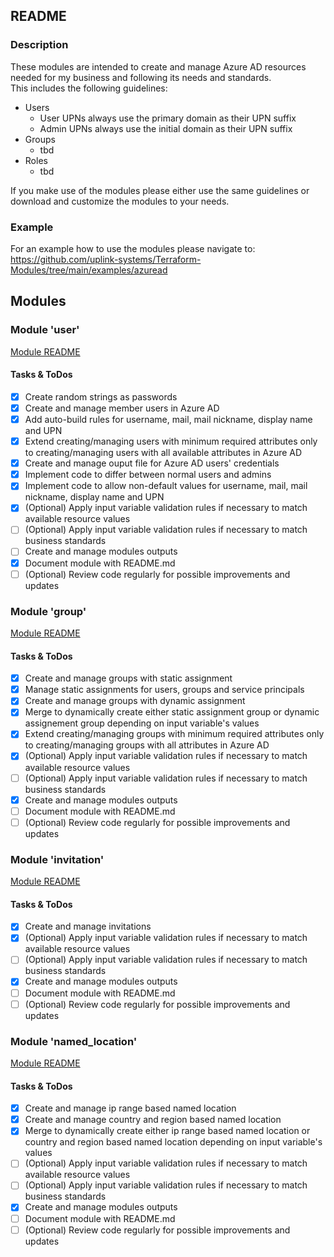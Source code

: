 ## README

### Description

These modules are intended to create and manage Azure AD resources needed for my business and following its needs and standards.  
This includes the following guidelines:  
* Users
  * User UPNs always use the primary domain as their UPN suffix
  * Admin UPNs always use the initial domain as their UPN suffix
* Groups
  * tbd
* Roles
  * tbd
  
If you make use of the modules please either use the same guidelines or download and customize the modules to your needs.  

### Example

For an example how to use the modules please navigate to:  
https://github.com/uplink-systems/Terraform-Modules/tree/main/examples/azuread  

## Modules

### Module 'user'

[Module README](user/README.md)  

#### Tasks & ToDos

- [x] Create random strings as passwords
- [x] Create and manage member users in Azure AD
- [x] Add auto-build rules for username, mail, mail nickname, display name and UPN
- [x] Extend creating/managing users with minimum required attributes only to creating/managing users with all available attributes in Azure AD
- [x] Create and manage ouput file for Azure AD users' credentials
- [x] Implement code to differ between normal users and admins
- [x] Implement code to allow non-default values for username, mail, mail nickname, display name and UPN
- [x] \(Optional) Apply input variable validation rules if necessary to match available resource values
- [ ] \(Optional) Apply input variable validation rules if necessary to match business standards
- [ ] Create and manage modules outputs
- [x] Document module with README.md
- [ ] \(Optional) Review code regularly for possible improvements and updates

### Module 'group'

[Module README](group/README.md)  

#### Tasks & ToDos

- [x] Create and manage groups with static assignment
- [x] Manage static assignments for users, groups and service principals
- [x] Create and manage groups with dynamic assignment
- [x] Merge to dynamically create either static assignment group or dynamic assignement group depending on input variable's values
- [x] Extend creating/managing groups with minimum required attributes only to creating/managing groups with all attributes in Azure AD
- [x] \(Optional) Apply input variable validation rules if necessary to match available resource values
- [ ] \(Optional) Apply input variable validation rules if necessary to match business standards
- [x] Create and manage modules outputs
- [ ] Document module with README.md
- [ ] \(Optional) Review code regularly for possible improvements and updates

### Module 'invitation'

[Module README](invitation/README.md)  

#### Tasks & ToDos

- [x] Create and manage invitations
- [x] \(Optional) Apply input variable validation rules if necessary to match available resource values
- [ ] \(Optional) Apply input variable validation rules if necessary to match business standards
- [x] Create and manage modules outputs
- [ ] Document module with README.md
- [ ] \(Optional) Review code regularly for possible improvements and updates

### Module 'named_location'

[Module README](named_location/README.md)  

#### Tasks & ToDos

- [x] Create and manage ip range based named location
- [x] Create and manage country and region based named location
- [x] Merge to dynamically create either ip range based named location or country and region based named location depending on input variable's values
- [ ] \(Optional) Apply input variable validation rules if necessary to match available resource values
- [ ] \(Optional) Apply input variable validation rules if necessary to match business standards
- [x] Create and manage modules outputs
- [ ] Document module with README.md
- [ ] \(Optional) Review code regularly for possible improvements and updates